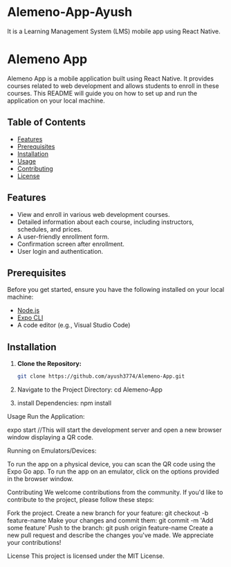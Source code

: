 # Alemeno-App-Ayush
It is a Learning Management System (LMS) mobile app using React Native.
# Alemeno App

Alemeno App is a mobile application built using React Native. It provides courses related to web development and allows students to enroll in these courses. This README will guide you on how to set up and run the application on your local machine.

## Table of Contents

- [Features](#features)
- [Prerequisites](#prerequisites)
- [Installation](#installation)
- [Usage](#usage)
- [Contributing](#contributing)
- [License](#license)

## Features

- View and enroll in various web development courses.
- Detailed information about each course, including instructors, schedules, and prices.
- A user-friendly enrollment form.
- Confirmation screen after enrollment.
- User login and authentication.

## Prerequisites

Before you get started, ensure you have the following installed on your local machine:

- [Node.js](https://nodejs.org/)
- [Expo CLI](https://docs.expo.dev/get-started/installation/)
- A code editor (e.g., Visual Studio Code)

## Installation

1. **Clone the Repository:**

   ```bash
   git clone https://github.com/ayush3774/Alemeno-App.git
1. Navigate to the Project Directory:
cd Alemeno-App
2. install Dependencies: npm install

Usage
Run the Application:

expo start
//This will start the development server and open a new browser window displaying a QR code.

Running on Emulators/Devices:

To run the app on a physical device, you can scan the QR code using the Expo Go app.
To run the app on an emulator, click on the options provided in the browser window.



Contributing
We welcome contributions from the community. If you'd like to contribute to the project, please follow these steps:

Fork the project.
Create a new branch for your feature: git checkout -b feature-name
Make your changes and commit them: git commit -m 'Add some feature'
Push to the branch: git push origin feature-name
Create a new pull request and describe the changes you've made.
We appreciate your contributions!

License
This project is licensed under the MIT License.







